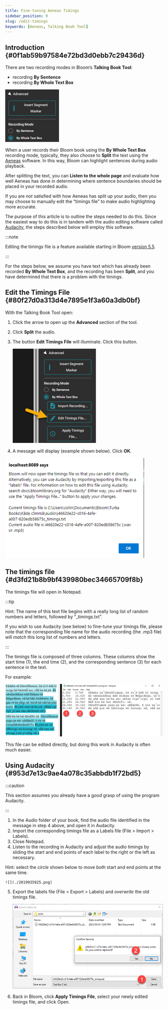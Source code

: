 ```yaml
---
title: Fine-tuning Aeneas Timings
sidebar_position: 9
slug: /edit-timings
keywords: [Aeneas, Talking Book Tool]
---
```




## Introduction {#0f1ab59b97584e72bd3d0ebb7c29436d}


There are two recording modes in Bloom’s **Talking Book Tool**: 

- recording **By Sentence**
- recording **By Whole Text Box**

![](./1082217313.png)


When a user records their Bloom book using the **By Whole Text Box** recording mode, typically, they also choose to **Split** the text using the [Aeneas](/installing-aeneas) software. In this way, Bloom can highlight sentences during audio playback.


After splitting the text, you can **Listen to the whole page** and evaluate how well Aeneas has done in determining where sentence boundaries should be placed in your recorded audio. 


If you are _not_ satisfied with how Aeneas has split up your audio, then you may choose to manually edit the “timings file” to make audio highlighting more accurate. 


The purpose of this article is to outline the steps needed to do this. Since the easiest way to do this is in tandem with the audio editing software called [Audacity](https://www.audacityteam.org/), the steps described below will employ this software.


:::note

Editing the timings file is a feature available starting in Bloom [version 5.5](/release-notes-5-5).

:::




For the steps below, we assume you have text which has already been recorded **By Whole Text Box**, and the recording has been **Split**, and you have determined that there is a problem with the timings.


## Edit the Timings File {#80f27d0a313d4e7895e1f3a60a3db0bf}


With the Talking Book Tool open: 

1. Click the arrow to open up the **Advanced** section of the tool.
2. Click **Split** the audio.
3. The button **Edit Timings File** will illuminate. Click this button.

	![](./174084097.png)

4. A message will display (example shown below). Click **OK**.

![](./851082364.png)


## The timings file {#d3fd21b8b9bf439980bec34665709f8b}


The timings file will open in Notepad. 


:::tip

Hint: The name of this text file begins with a really long list of random numbers and letters, followed by “_timings.txt”. 

If you wish to use Audacity (see below) to fine-tune your timings file, please note that the corresponding file name for the audio recording (the .mp3 file) will _match_ this long list of numbers and letters.

:::




The timings file is composed of three columns. These columns show the start time (1), the end time (2), and the corresponding sentence (3) for each sentence in the text. 


For example:


![](./1336877018.png)


This file can be edited directly, but doing this work in Audacity is often much easier.


## Using Audacity {#953d7e13c9ae4a078c35abbdb1f72bd5}


:::caution

This section assumes you already have a good grasp of using the program Audacity.

:::



1. In the Audio folder of your book, find the audio file identified in the message in step 4 above, and open it in Audacity.
2. Import the corresponding timings file as a Labels file (File &gt; Import &gt; Labels).
3. Close Notepad.
4. Listen to the recording in Audacity and adjust the audio timings by sliding the start and end points of each label to the right or the left as necessary.

Hint: select the _circle_ shown below to move _both_ start and end points at the same time.

	![](./2019935925.png)

5. Export the labels file (File &gt; Export &gt; Labels) and _overwrite_ the old timings file.

	![](./1862658726.png)

6. Back in Bloom, click **Apply Timings File**, select your newly edited timings file, and click Open.
